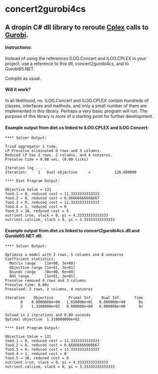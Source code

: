 # concert2gurobi4cs

## A dropin C# dll library to reroute [Cplex](http://www-03.ibm.com/software/products/en/ibmilogcpleoptistud) calls to [Gurobi](http://www.gurobi.com/index).

#### Instructions:
Instead of using the references ILOG.Concert and ILOG.CPLEX in your project, use a reference to this dll, concert2gurobi4cs, and to Gurobi65.NET.

Compile as usual.

#### Will it work?
In all likelihood, no.  ILOG.Concert and ILOG.CPLEX contain hundreds of classes, interfaces and methods, and only a small number of them are implemented in this library. Perhaps a very basic program will run. The purpose of this library is more of a starting point for further development.



#### Example output from diet.cs linked to ILOG.CPLEX and ILOG.Concert:
```
**** Solver Output:

Tried aggregator 1 time.
LP Presolve eliminated 0 rows and 3 columns.
Reduced LP has 2 rows, 2 columns, and 4 nonzeros.
Presolve time = 0.00 sec. (0.00 ticks)

Iteration log . . .
Iteration:     1   Dual objective     =           126.000000

**** Diet Program Output:

Objective Value = 131
food.1 = 0, reduced cost = 11.3333333333333
food.2 = 0, reduced cost = 6.66666666666667
food.3 = 0, reduced cost = 11.3333333333333
food.4 = 1, reduced cost = 0
food.5 = 10, reduced cost = 0
nutrient.iron, slack = 0, pi = 4.33333333333333
nutrient.calcium, slack = 0, pi = 3.33333333333333
```

#### Example output from diet.cs linked to concert2gurobi4cs.dll and Gurobi65.NET.dll:
```
**** Solver Output:

Optimize a model with 2 rows, 5 columns and 8 nonzeros
Coefficient statistics:
  Matrix range    [1e+00, 3e+00]
  Objective range [1e+01, 3e+01]
  Bounds range    [0e+00, 0e+00]
  RHS range       [1e+01, 2e+01]
Presolve removed 0 rows and 3 columns
Presolve time: 0.00s
Presolved: 2 rows, 2 columns, 4 nonzeros

Iteration    Objective       Primal Inf.    Dual Inf.      Time
       0    0.0000000e+00   1.650000e+01   0.000000e+00      0s
       2    1.3100000e+02   0.000000e+00   0.000000e+00      0s

Solved in 2 iterations and 0.00 seconds
Optimal objective  1.310000000e+02

**** Diet Program Output:

Objective Value = 131
food.1 = 0, reduced cost = 11.3333333333333
food.2 = 0, reduced cost = 6.66666666666667
food.3 = 0, reduced cost = 11.3333333333333
food.4 = 1, reduced cost = 0
food.5 = 10, reduced cost = 0
nutrient.iron, slack = 0, pi = 4.33333333333333
nutrient.calcium, slack = 0, pi = 3.33333333333333
```